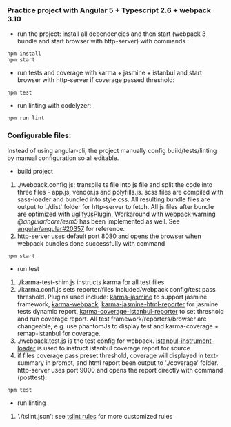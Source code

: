 ### Practice project with Angular 5 + Typescript 2.6 + webpack 3.10
* run the project: install all dependencies and then start (webpack 3 bundle and start browser with http-server) with commands :
```
npm install
npm start
```
* run tests and coverage with karma + jasmine + istanbul and start browser with http-server if coverage passed threshold:
```
npm test
```
* run linting with codelyzer:
```
npm run lint
```
### Configurable files:
Instead of using angular-cli, the project manually config build/tests/linting by manual configuration so all editable.
* build project
1. ./webpack.config.js: transpile ts file into js file and split the code into three files - app.js, vendor.js and polyfills.js. scss files are compiled with sass-loader and bundled into style.css. All resulting bundle files are output to './dist' folder for http-server to fetch. All js files after bundle are optimized with [uglifyJsPlugin](https://github.com/webpack-contrib/uglifyjs-webpack-plugin). Workaround with webpack warning *@angular/core/esm5* has been implemented as well. See [angular/angular#20357](https://github.com/angular/angular/issues/20357) for reference.
2. http-server uses default port 8080 and opens the browser when webpack bundles done successfully with command 
```
npm start
```
* run test
1. ./karma-test-shim.js instructs karma for all test files
2. ./karma.confi.js sets reporter/files included/webpack config/test pass threshold. Plugins used include: [karma-jasmine](https://github.com/karma-runner/karma-jasmine) to support jasmine framework, [karma-webpack](https://github.com/webpack-contrib/karma-webpack), [karma-jasmine-html-reporter](https://github.com/taras42/karma-jasmine-html-reporter) for jasmine tests dynamic report, [karma-coverage-istanbul-reporter](https://github.com/mattlewis92/karma-coverage-istanbul-reporter) to set threshold and run coverage report. All test framework/reporters/browser are changeable, e.g. use phantomJs to display test and karma-coverage + remap-istanbul for coverage.
3. ./webpack.test.js is the test config for webpack. [istanbul-instrument-loader](https://github.com/webpack-contrib/istanbul-instrumenter-loader) is used to instruct istanbul coverage report for source
4. if files coverage pass preset threshold, coverage will displayed in text-summary in prompt, and html report been output to './coverage' folder. http-server uses port 9000 and opens the report directly with command (posttest):
```
npm test
```
* run linting
1. './tslint.json': see [tslint rules](https://palantir.github.io/tslint/rules/) for more customized rules
